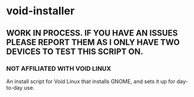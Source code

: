 # void-installer
## WORK IN PROCESS. IF YOU HAVE AN ISSUES PLEASE REPORT THEM AS I ONLY HAVE TWO DEVICES TO TEST THIS SCRIPT ON.
### NOT AFFILIATED WITH VOID LINUX

An install script for Void Linux that installs GNOME, and sets it up for day-to-day use.

